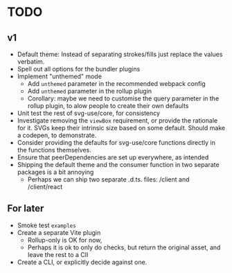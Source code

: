 # TODO

## v1

- Default theme: Instead of separating strokes/fills just replace the values
  verbatim.
- Spell out all options for the bundler plugins
- Implement "unthemed" mode
  - Add `unthemed` parameter in the recommended webpack config
  - Add `unthemed` parameter in the rollup plugin
  - Corollary: maybe we need to customise the query parameter in the rollup
    plugin, to alow people to create their own defaults
- Unit test the rest of svg-use/core, for consistency
- Investigate removing the `viewBox` requirement, or provide the rationale for
  it. SVGs keep their intrinsic size based on some default. Should make a
  codepen, to demonstrate.
- Consider providing the defaults for svg-use/core functions directly in the
  functions themselves.
- Ensure that peerDependencies are set up everywhere, as intended
- Shipping the default theme and the consumer function in two separate packages
  is a bit annoying
  - Perhaps we can ship two separate .d.ts. files: /client and /client/react

## For later

- Smoke test `examples`
- Create a separate Vite plugin
  - Rollup-only is OK for now,
  - Perhaps it is ok to only do checks, but return the original asset, and leave
    the rest to a ClI
- Create a CLI, or explicitly decide against one.
